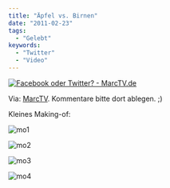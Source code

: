 ```yaml
---
title: "Äpfel vs. Birnen"
date: "2011-02-23"
tags:
  - "Gelebt"
keywords:
  - "Twitter"
  - "Video"
---
```


[![Facebook oder Twitter? - MarcTV.de](/images/codecandies/marctv.jpg)](https://www.youtube.com/watch?v=1hsbYzWLNLc)

Via: [MarcTV](http://www.marctv.de/blog/2011/02/23/twitter-oder-facebook/). Kommentare bitte dort ablegen. ;)

Kleines Making-of:

![](/images/codecandies/mo1.jpg "mo1")

![](/images/codecandies/mo2.jpg "mo2")

![](/images/codecandies/mo3.jpg "mo3")

![](/images/codecandies/mo4.jpg "mo4")
